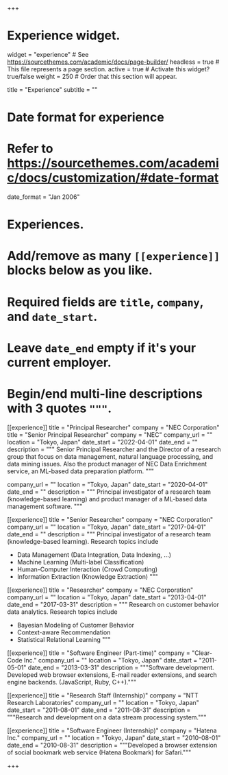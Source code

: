 +++
# Experience widget.
widget = "experience"  # See https://sourcethemes.com/academic/docs/page-builder/
headless = true  # This file represents a page section.
active = true  # Activate this widget? true/false
weight = 250  # Order that this section will appear.

title = "Experience"
subtitle = ""

# Date format for experience
#   Refer to https://sourcethemes.com/academic/docs/customization/#date-format
date_format = "Jan 2006"

# Experiences.
#   Add/remove as many `[[experience]]` blocks below as you like.
#   Required fields are `title`, `company`, and `date_start`.
#   Leave `date_end` empty if it's your current employer.
#   Begin/end multi-line descriptions with 3 quotes `"""`.

[[experience]]
  title = "Principal Researcher"
  company = "NEC Corporation"
  title = "Senior Principal Researcher"
  company = "NEC"
  company_url = ""
  location = "Tokyo, Japan"
  date_start = "2022-04-01"
  date_end = ""
  description = """
Senior Principal Researcher and the Director of a research group that focus on data management, natural language processing, and data mining issues. Also the product manager of NEC Data Enrichment service, an ML-based data preparation platform.
"""


  company_url = ""
  location = "Tokyo, Japan"
  date_start = "2020-04-01"
  date_end = ""
  description = """
Principal investigator of a research team (knowledge-based learning) and product manager of a ML-based data management software.
"""

[[experience]]
  title = "Senior Researcher"
  company = "NEC Corporation"
  company_url = ""
  location = "Tokyo, Japan"
  date_start = "2017-04-01"
  date_end = ""
  description = """
Principal investigator of a research team (knowledge-based learning). Research topics include
  
* Data Management (Data Integration, Data Indexing, ...)
* Machine Learning (Multi-label Classification)
* Human-Computer Interaction (Crowd Computing)
* Information Extraction (Knowledge Extraction)
"""

[[experience]]
  title = "Researcher"
  company = "NEC Corporation"
  company_url = ""
  location = "Tokyo, Japan"
  date_start = "2013-04-01"
  date_end = "2017-03-31"
  description = """
Research on customer behavior data analytics. Research topics include

* Bayesian Modeling of Customer Behavior
* Context-aware Recommendation
* Statistical Relational Learning
"""

[[experience]]
  title = "Software Engineer (Part-time)"
  company = "Clear-Code Inc."
  company_url = ""
  location = "Tokyo, Japan"
  date_start = "2011-05-01"
  date_end = "2013-03-31"
  description = """Software development. Developed web browser extensions, E-mail reader extensions, and search engine backends. (JavaScript, Ruby, C++)."""

[[experience]]
  title = "Research Staff (Internship)"
  company = "NTT Research Laboratories"
  company_url = ""
  location = "Tokyo, Japan"
  date_start = "2011-08-01"
  date_end = "2011-08-31"
  description = """Research and development on a data stream processing system."""

[[experience]]
  title = "Software Engineer (Internship)"
  company = "Hatena Inc."
  company_url = ""
  location = "Tokyo, Japan"
  date_start = "2010-08-01"
  date_end = "2010-08-31"
  description = """Developed a browser extension of social bookmark web service (Hatena Bookmark) for Safari."""

+++

